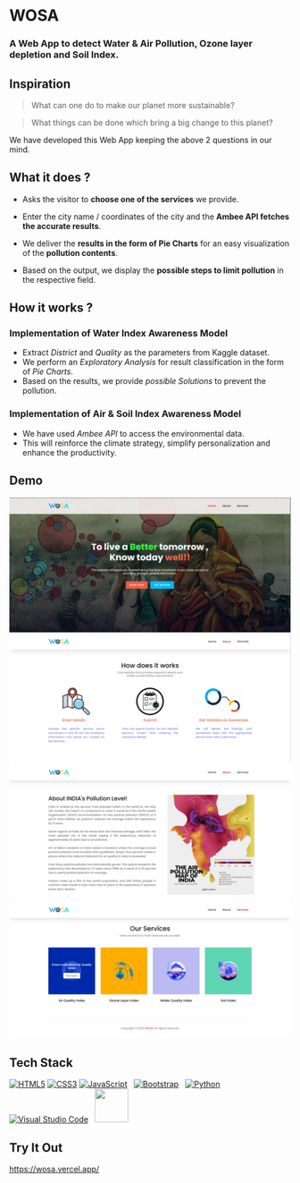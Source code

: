 # WOSA

### A Web App to detect Water & Air Pollution, Ozone layer depletion and Soil Index.

  

## Inspiration

> What can one do to make our planet more sustainable?

>

> What things can be done which bring a big change to this planet?

We have developed this Web App keeping the above 2 questions in our mind.

  

## What it does ?

* Asks the visitor to **choose one of the services** we provide.

* Enter the city name / coordinates of the city and the **Ambee API fetches the accurate results**.

* We deliver the **results in the form of Pie Charts** for an easy visualization of the **pollution contents**.

* Based on the output, we display the **possible steps to limit pollution** in the respective field.



## How it works ?
### Implementation of Water Index Awareness Model
* Extract _District_ and _Quality_ as the parameters from Kaggle dataset.
* We perform an _Exploratory Analysis_ for result classification in the form of _Pie Charts_.
* Based on the results, we provide _possible Solutions_ to prevent the pollution.

### Implementation of Air & Soil Index Awareness Model
* We have used _Ambee API_ to access the environmental data.
* This will reinforce the climate strategy, simplify personalization and enhance the productivity.



## Demo
![Index Page](/Images/indexPage.jpeg)
![About Page](/Images/aboutPage.jpeg)
![About Page 2](/Images/aboutPage2.jpeg)
![Service Page](/Images/servicePage.jpeg)



## Tech Stack
<a href="https://www.w3.org/TR/html5/" title="HTML5"><img src="https://github.com/get-icon/geticon/raw/master/icons/html-5.svg" alt="HTML5" width="60px" height="60px"></a> <a href="https://www.w3.org/TR/CSS/" title="CSS3"><img src="https://github.com/get-icon/geticon/raw/master/icons/css-3.svg" alt="CSS3" width="60px" height="60px"></a> <a href="https://developer.mozilla.org/en-US/docs/Web/JavaScript" title="JavaScript"><img src="https://github.com/get-icon/geticon/raw/master/icons/javascript.svg" alt="JavaScript" width="60px" height="60px"></a> &nbsp; <a href="https://getbootstrap.com/" title="Bootstrap"><img src="https://github.com/get-icon/geticon/raw/master/icons/bootstrap.svg" alt="Bootstrap" width="60px" height="60px"></a> &nbsp; <a href="https://www.python.org/" title="Python"><img src="https://github.com/get-icon/geticon/raw/master/icons/python.svg" alt="Python" width="60px" height="60px"></a> &nbsp; <a href="https://code.visualstudio.com/" title="Visual Studio Code"><img src="https://github.com/get-icon/geticon/raw/master/icons/visual-studio-code.svg" alt="Visual Studio Code" width="60px" height="60px"></a> &nbsp; <img src="/Images/flask.png" width="60px" height="60px">



## Try It Out
https://wosa.vercel.app/
